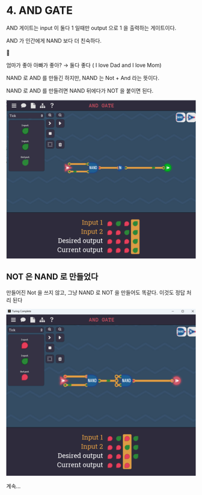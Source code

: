 # 4. AND GATE

AND 게이트는 input 이 둘다 1 일때만 output 으로 1 을 출력하는 게이트이다.

AND 가 인간에게 NAND 보다 더 친숙하다.


👺

엄마가 좋아 아빠가 좋아?
→ 둘다 좋다 ( I love Dad and I love Mom)



NAND 로 AND 를 만들긴 하지만, NAND 는 Not + And 라는 뜻이다.

NAND 로 AND 를 만들려면 NAND 뒤에다가 NOT 을 붙이면 된다.

![image.png](4%20AND%20GATE%201bc80ae0869c81dca59ae22ccae13908/image.png)

## NOT 은 NAND 로 만들었다

만들어진 Not 을 쓰지 않고, 그냥 NAND 로 NOT 을 만들어도 똑같다. 이것도 정답 처리 된다

![image.png](4%20AND%20GATE%201bc80ae0869c81dca59ae22ccae13908/image%201.png)

계속…